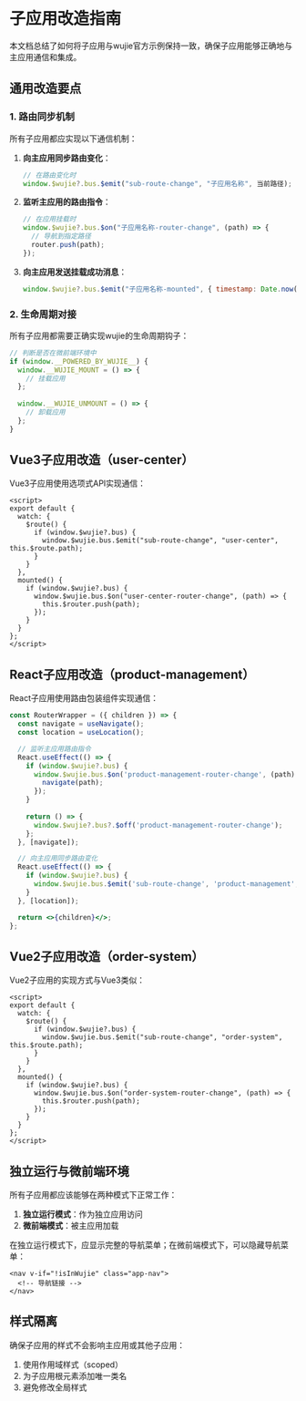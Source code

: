 # 子应用改造指南

本文档总结了如何将子应用与wujie官方示例保持一致，确保子应用能够正确地与主应用通信和集成。

## 通用改造要点

### 1. 路由同步机制

所有子应用都应实现以下通信机制：

1. **向主应用同步路由变化**：
   ```javascript
   // 在路由变化时
   window.$wujie?.bus.$emit("sub-route-change", "子应用名称", 当前路径);
   ```

2. **监听主应用的路由指令**：
   ```javascript
   // 在应用挂载时
   window.$wujie?.bus.$on("子应用名称-router-change", (path) => {
     // 导航到指定路径
     router.push(path);
   });
   ```

3. **向主应用发送挂载成功消息**：
   ```javascript
   window.$wujie?.bus.$emit("子应用名称-mounted", { timestamp: Date.now() });
   ```

### 2. 生命周期对接

所有子应用都需要正确实现wujie的生命周期钩子：

```javascript
// 判断是否在微前端环境中
if (window.__POWERED_BY_WUJIE__) {
  window.__WUJIE_MOUNT = () => {
    // 挂载应用
  };
  
  window.__WUJIE_UNMOUNT = () => {
    // 卸载应用
  };
}
```

## Vue3子应用改造（user-center）

Vue3子应用使用选项式API实现通信：

```vue
<script>
export default {
  watch: {
    $route() {
      if (window.$wujie?.bus) {
        window.$wujie.bus.$emit("sub-route-change", "user-center", this.$route.path);
      }
    }
  },
  mounted() {
    if (window.$wujie?.bus) {
      window.$wujie.bus.$on("user-center-router-change", (path) => {
        this.$router.push(path);
      });
    }
  }
};
</script>
```

## React子应用改造（product-management）

React子应用使用路由包装组件实现通信：

```jsx
const RouterWrapper = ({ children }) => {
  const navigate = useNavigate();
  const location = useLocation();

  // 监听主应用路由指令
  React.useEffect(() => {
    if (window.$wujie?.bus) {
      window.$wujie.bus.$on('product-management-router-change', (path) => {
        navigate(path);
      });
    }
    
    return () => {
      window.$wujie?.bus?.$off('product-management-router-change');
    };
  }, [navigate]);

  // 向主应用同步路由变化
  React.useEffect(() => {
    if (window.$wujie?.bus) {
      window.$wujie.bus.$emit('sub-route-change', 'product-management', location.pathname);
    }
  }, [location]);

  return <>{children}</>;
};
```

## Vue2子应用改造（order-system）

Vue2子应用的实现方式与Vue3类似：

```vue
<script>
export default {
  watch: {
    $route() {
      if (window.$wujie?.bus) {
        window.$wujie.bus.$emit("sub-route-change", "order-system", this.$route.path);
      }
    }
  },
  mounted() {
    if (window.$wujie?.bus) {
      window.$wujie.bus.$on("order-system-router-change", (path) => {
        this.$router.push(path);
      });
    }
  }
};
</script>
```

## 独立运行与微前端环境

所有子应用都应该能够在两种模式下正常工作：

1. **独立运行模式**：作为独立应用访问
2. **微前端模式**：被主应用加载

在独立运行模式下，应显示完整的导航菜单；在微前端模式下，可以隐藏导航菜单：

```vue
<nav v-if="!isInWujie" class="app-nav">
  <!-- 导航链接 -->
</nav>
```

## 样式隔离

确保子应用的样式不会影响主应用或其他子应用：

1. 使用作用域样式（scoped）
2. 为子应用根元素添加唯一类名
3. 避免修改全局样式 